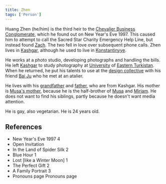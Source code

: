 ```yaml
---
title: Zhen
tags: ['Person']
---
```

Huang Zhen (he/him) is the third heir to the [Chevalier Business Conglomerate](wiki/chevalier-business-conglomerate.md), which he found out on New Year's Eve 1997. This caused him to attempt to call the Sacred Star Charity Emergency Help Line, but instead found [Zach](wiki/zach.md). The two fell in love over subsequent phone calls. Zhen lives in [Kashgar](wiki/kashgar.md), although he used to live in [Konstantinyye](wiki/konstantinyye.md).

He works at a photo studio, developing photographs and handling the bills. He left [Kashgar](wiki/kashgar.md) to study photography at [University](wiki/University%20of%20eastern-turkistan.md) of [Eastern Turkistan](wiki/eastern-turkistan.md). When he returned, he put his talents to use at the [design collective](wiki/design-collective.md) with his friend [Bai Ju](wiki/bai-ju.md) who he met at an atalier.

He lives with his [grandfather](wiki/Zhen's%20grandfather) and [father](wiki/Zhen's%20father), who are from Kashgar. His mother is [Musa's mother](wiki/musas-mother.md), because he is the half-brother of [Musa](wiki/musa.md) and [Miriam](wiki/miriam.md). He does not want to find his siblings, partly because he doesn't want media attention.

He is gay, also vegetarian. He is 24 years old.

## References
- New Year's Eve 1997 4
- Open Invitation
- In the Land of Spider Silk 2
- Blue Hour 1
- Lost \[like a Winter Moon\] 1
- The Perfect Gift 2
- A Family Portrait 3
- Pronouns page
Pronouns page

